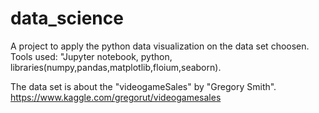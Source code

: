 # data_science
A project to apply the python data visualization on the data set choosen.
Tools used:
"Jupyter notebook, python, libraries(numpy,pandas,matplotlib,floium,seaborn).

The data set is about the "videogameSales" by "Gregory Smith".
https://www.kaggle.com/gregorut/videogamesales



